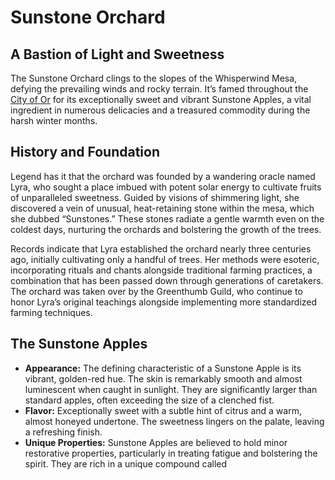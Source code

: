 # Sunstone Orchard

## A Bastion of Light and Sweetness

The Sunstone Orchard clings to the slopes of the Whisperwind Mesa, defying the prevailing winds and rocky terrain. It’s famed throughout the [City of Or](/geography/settlement/city/city-of-or.md) for its exceptionally sweet and vibrant Sunstone Apples, a vital ingredient in numerous delicacies and a treasured commodity during the harsh winter months.

## History and Foundation

Legend has it that the orchard was founded by a wandering oracle named Lyra, who sought a place imbued with potent solar energy to cultivate fruits of unparalleled sweetness. Guided by visions of shimmering light, she discovered a vein of unusual, heat-retaining stone within the mesa, which she dubbed “Sunstones.” These stones radiate a gentle warmth even on the coldest days, nurturing the orchards and bolstering the growth of the trees.

Records indicate that Lyra established the orchard nearly three centuries ago, initially cultivating only a handful of trees.  Her methods were esoteric, incorporating rituals and chants alongside traditional farming practices, a combination that has been passed down through generations of caretakers.  The orchard was taken over by the Greenthumb Guild, who continue to honor Lyra’s original teachings alongside implementing more standardized farming techniques. 

## The Sunstone Apples

* **Appearance:**  The defining characteristic of a Sunstone Apple is its vibrant, golden-red hue.  The skin is remarkably smooth and almost luminescent when caught in sunlight.  They are significantly larger than standard apples, often exceeding the size of a clenched fist. 
* **Flavor:** Exceptionally sweet with a subtle hint of citrus and a warm, almost honeyed undertone. The sweetness lingers on the palate, leaving a refreshing finish.
* **Unique Properties:**  Sunstone Apples are believed to hold minor restorative properties, particularly in treating fatigue and bolstering the spirit.  They are rich in a unique compound called 
